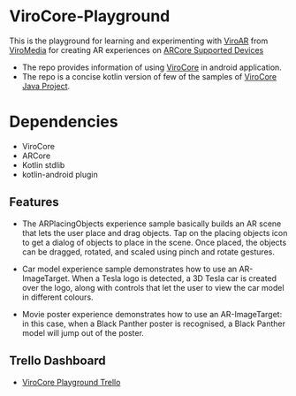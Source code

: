# ViroCore-Playground

This is the playground for learning and experimenting with [ViroAR](https://viromedia.com/viroar/) from 
[ViroMedia](https://viromedia.com/) for creating AR experiences on [ARCore Supported Devices](https://developers.google.com/ar/discover/supported-devices)

* The repo provides information of using [ViroCore](https://viromedia.com/virocore/) in android application.
* The repo is a concise kotlin version of few of the samples of [ViroCore Java Project](https://github.com/viromedia/virocore).

# Dependencies
*  ViroCore
*  ARCore
*  Kotlin stdlib
*  kotlin-android plugin

## Features
* The ARPlacingObjects experience sample basically builds an AR scene that lets the user place and drag objects. 
Tap on the placing objects icon to get a dialog of objects to place in the scene. Once placed, the objects can be dragged, rotated, and scaled using pinch and rotate gestures.

* Car model experience sample demonstrates how to use an AR-ImageTarget. 
When a Tesla logo is detected, a 3D Tesla car is created over the logo, along with controls that let the user to view the car model in different colours.

* Movie poster experience demonstrates how to use an AR-ImageTarget: in this case, when a Black Panther poster is recognised, a Black Panther model will jump out of the poster.

## Trello Dashboard
* [ViroCore Playground Trello](https://trello.com/b/uH6dr8a0/arcore-playground)



